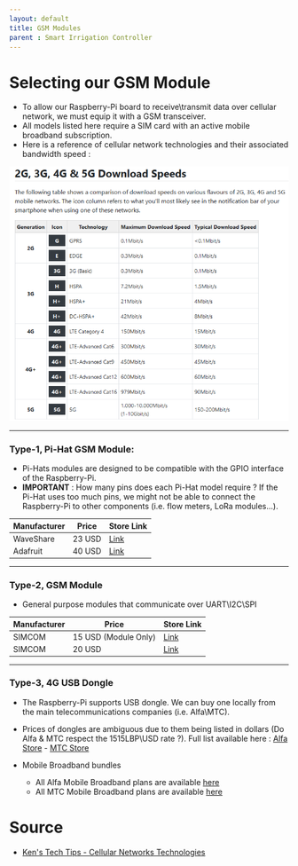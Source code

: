 ```yaml
---
layout: default
title: GSM Modules
parent : Smart Irrigation Controller
---
```


# Selecting our GSM Module

- To allow our Raspberry-Pi board to receive\transmit data over cellular network, we must equip it with a GSM transceiver.
- All models listed here require a SIM card with an active mobile broadband subscription.
- Here is a reference of cellular network technologies and their associated bandwidth speed :

![Cellular Technologies](../../../assets/images/Table-Cellular-Technology-Speed.PNG)

---



### **Type-1, Pi-Hat GSM Module:**

- Pi-Hats modules are designed to be compatible with the GPIO interface of the Raspberry-Pi.
- **IMPORTANT** : How many pins does each Pi-Hat model require ? If the Pi-Hat uses too much pins, we might not be able to connect the Raspberry-Pi to other components (i.e. flow meters, LoRa modules...).

| Manufacturer |  Price   | Store Link  |
| ------------ | ----------| ------------------------------------------------------------ |
| WaveShare | 23 USD | [Link](https://www.waveshare.com/sim800c-gsm-gprs-hat.htm)|
| Adafruit | 40 USD | [Link](https://learn.adafruit.com/fona-tethering-to-raspberry-pi-or-beaglebone-black) |

---

### **Type-2, GSM Module**

- General purpose modules that communicate over UART\I2C\SPI

| Manufacturer |  Price   | Store Link  |
| ------------ | ----------| ------------------------------------------------------------ |
| SIMCOM | 15 USD (Module Only) | [Link](https://www.amazon.com/SIM800L-Wireless-Module-Quad-Band-Antenna/dp/B07SY9QVRT) |
|SIMCOM | 20 USD | [Link](https://www.amazon.com/Nobrand-Development-Module-Suitable-Antenna/dp/B085MQGD64/ref=sr_1_8?dchild=1&keywords=sim900&qid=1595387285&s=electronics&sr=1-8)|

---

### **Type-3, 4G USB Dongle**

- The Raspberry-Pi supports USB dongle. We can buy one locally from the main telecommunications companies (i.e. Alfa\MTC).
- Prices of dongles are ambiguous due to them being listed in dollars (Do Alfa & MTC respect the 1515LBP\USD rate ?). Full list available here : [Alfa Store](https://www.alfa.com.lb/en/devices-accessories/dongles-routers/about) - [MTC Store](https://www.touch.com.lb/autoforms/portal/touch/personal/internet-offers/highspeedinternet/4g-devices)

- Mobile Broadband bundles
  - All Alfa Mobile Broadband plans are available [here](https://www.alfa.com.lb/en/mobile-broadband/about)
  - All MTC Mobile Broadband plans are available [here](https://www.touch.com.lb/autoforms/portal/touch/personal/internet-offers/residentialbroadband/tariffs)

# Source 

- [Ken's Tech Tips - Cellular Networks Technologies](https://kenstechtips.com/index.php/download-speeds-2g-3g-and-4g-actual-meaning)